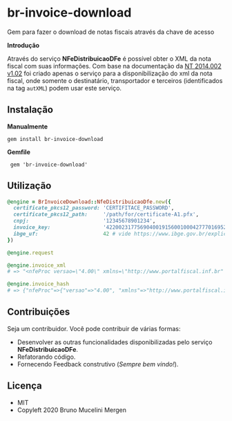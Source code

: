 
# **br-invoice-download**
Gem para fazer o download de notas fiscais através da chave de acesso

**Introdução**

Através do serviço **NFeDistribuicaoDFe** é possível obter o XML da nota fiscal com suas informações.
Com base na documentação da [NT 2014.002 v1.02](/doc/NT2014.002_v1.02_WsNFeDistribuicaoDFe.pdf) foi criado apenas o serviço para a disponibilização do xml da nota fiscal, onde somente o destinatário, transportador e terceiros (identificados na tag `autXML`) podem usar este serviço.

## Instalação
**Manualmente**

    gem install br-invoice-download

**Gemfile**

     gem 'br-invoice-download'

## Utilização

```ruby
@engine = BrInvoiceDownload::NfeDistribuicaoDfe.new({
  certificate_pkcs12_password: 'CERTIFITACE_PASSWORD',
  certificate_pkcs12_path:     '/path/for/certificate-A1.pfx',
  cnpj:                        '12345678901234',
  invoice_key:                 '42200231775690400191560010004277701695237709',
  ibge_uf:                     42 # vide https://www.ibge.gov.br/explica/codigos-dos-municipios.php
})

@engine.request

@engine.invoice_xml
# => "<nfeProc versao=\"4.00\" xmlns=\"http://www.portalfiscal.inf.br" ...."

@engine.invoice_hash
# => {"nfeProc"=>{"versao"=>"4.00", "xmlns"=>"http://www.portalfiscal.inf.br/nfe", ...}

```

## Contribuições

Seja um contribuidor. Você pode contribuir de várias formas:

* Desenvolver as outras funcionalidades disponibilizadas pelo serviço **NFeDistribuicaoDFe**.
* Refatorando código.
* Fornecendo Feedback construtivo (*Sempre bem vindo!*).


## Licença

- MIT
- Copyleft 2020 Bruno Mucelini Mergen
